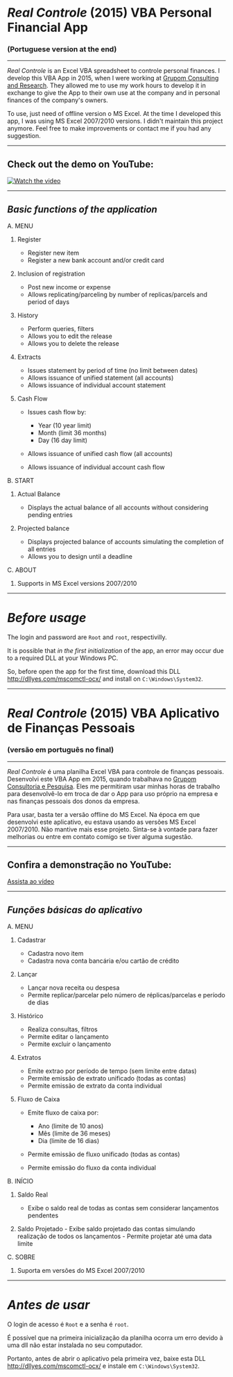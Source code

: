 # _Real Controle_ (2015) VBA Personal Financial App 
### (Portuguese version at the end)

---

_Real Controle_ is an Excel VBA spreadsheet to controle personal finances.
I develop this VBA App in 2015, when I were working at [Grupom Consulting and Research](https://grupom.com.br/). They allowed me to use my work hours to develop it in exchange to give the App to their own use at the company and in personal finances of the company's owners.


To use, just need of offline version o MS Excel. At the time I developed this app, I was using MS Excel 2007/2010 versions. 
I didn't maintain this project anymore. Feel free to make improvements or contact me if you had any suggestion.

---

## Check out the demo on YouTube:


[![Watch the video](https://img.youtube.com/vi/SPsAhvlN8bQ/hqdefault.jpg)](https://youtu.be/SPsAhvlN8bQ)


---

## *Basic functions of the application*

A. MENU

   1. Register
      - Register new item
      - Register a new bank account and/or credit card
     
   2. Inclusion of registration
      - Post new income or expense
      - Allows replicating/parceling by number of replicas/parcels and period of days
      
   3. History
      - Perform queries, filters
      - Allows you to edit the release
      - Allows you to delete the release
       
   4. Extracts
      - Issues statement by period of time (no limit between dates)
      - Allows issuance of unified statement (all accounts)
      - Allows issuance of individual account statement
      
   5. Cash Flow
      - Issues cash flow by:
        - Year (10 year limit)
        - Month (limit 36 months)
        - Day (16 day limit)
       
      - Allows issuance of unified cash flow (all accounts)
      - Allows issuance of individual account cash flow
    
B. START

   1. Actual Balance
      - Displays the actual balance of all accounts without considering pending entries
     
   2. Projected balance
      - Displays projected balance of accounts simulating the completion of all entries
      - Allows you to design until a deadline
     
C. ABOUT

   1. Supports in MS Excel versions 2007/2010
   
---

# *Before usage*

The login and password are `Root` and `root`, respectivilly.

It is possible that *in the first initialization* of the app, an error may occur due to a required DLL at your Windows PC.

So, before open the app for the first time, download this DLL http://dllyes.com/mscomctl-ocx/ and install on `C:\Windows\System32`.


-------------

# _Real Controle_ (2015) VBA Aplicativo de Finanças Pessoais
### (versão em português no final)

---

_Real Controle_ é uma planilha Excel VBA para controle de finanças pessoais.
Desenvolvi este VBA App em 2015, quando trabalhava no [Grupom Consultoria e Pesquisa](https://grupom.com.br/). Eles me permitiram usar minhas horas de trabalho para desenvolvê-lo em troca de dar o App para uso próprio na empresa e nas finanças pessoais dos donos da empresa.


Para usar, basta ter a versão offline do MS Excel. Na época em que desenvolvi este aplicativo, eu estava usando as versões MS Excel 2007/2010.
Não mantive mais esse projeto. Sinta-se à vontade para fazer melhorias ou entre em contato comigo se tiver alguma sugestão.

---

## Confira a demonstração no YouTube:


[Assista ao vídeo](https://youtu.be/SPsAhvlN8bQ)


---

## *Funções básicas do aplicativo*


A. MENU

   1. Cadastrar
      - Cadastra novo item
      - Cadastra nova conta bancária e/ou cartão de crédito
   
   2. Lançar
      - Lançar nova receita ou despesa
      - Permite replicar/parcelar pelo número de réplicas/parcelas e período de dias
      
   3. Histórico
      - Realiza consultas, filtros
      - Permite editar o lançamento
      - Permite excluir o lançamento
      
   4. Extratos
      - Emite extrao por período de tempo (sem limite entre datas)
      - Permite emissão de extrato unificado (todas as contas)
      - Permite emissão de extrato da conta individual
      
   5. Fluxo de Caixa
      - Emite fluxo de caixa por:
        - Ano (limite de 10 anos)
        - Mês (limite de 36 meses)
        - Dia (limite de 16 dias)
        
      - Permite emissão de fluxo unificado (todas as contas)
      - Permite emissão do fluxo da conta individual
     
B. INÍCIO

   1. Saldo Real
      - Exibe o saldo real de todas as contas sem considerar lançamentos pendentes
    
   2. Saldo Projetado
     - Exibe saldo projetado das contas simulando realização de todos os lançamentos
     - Permite projetar até uma data limite
   
C. SOBRE

   1. Suporta em versões do MS Excel 2007/2010
    

   
---

# *Antes de usar*

O login de acesso é `Root` e a senha é `root`.

É possível que na primeira inicialização da planilha ocorra um erro devido à uma dll não estar instalada no seu computador. 

Portanto, antes de abrir o aplicativo pela primeira vez, baixe esta DLL http://dllyes.com/mscomctl-ocx/ e instale em `C:\Windows\System32`.


